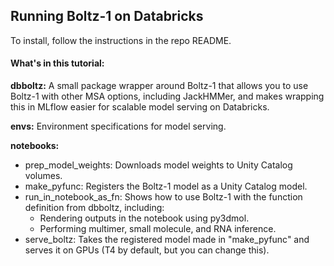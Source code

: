 ## Running Boltz-1 on Databricks

To install, follow the instructions in the repo README.

#### What's in this tutorial:

**dbboltz:** A small package wrapper around Boltz-1 that allows you to use Boltz-1 with other MSA options, including JackHMMer, and makes wrapping this in MLflow easier for scalable model serving on Databricks.

**envs:** Environment specifications for model serving.

**notebooks:**
 - prep_model_weights: Downloads model weights to Unity Catalog volumes.
 - make_pyfunc: Registers the Boltz-1 model as a Unity Catalog model.
 - run_in_notebook_as_fn: Shows how to use Boltz-1 with the function definition from dbboltz, including:
      - Rendering outputs in the notebook using py3dmol.
      - Performing multimer, small molecule, and RNA inference.
 - serve_boltz: Takes the registered model made in "make_pyfunc" and serves it on GPUs (T4 by default, but you can change this).